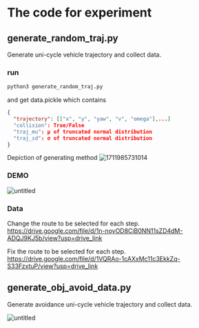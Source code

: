 # The code for experiment

## generate_random_traj.py
Generate uni-cycle vehicle trajectory and collect data.

### run
```bash
python3 generate_random_traj.py
```
and get data.pickle which contains
```json
{
  "trajectory": [["x", "y", "yaw", "v", "omega"],...]
  "collision": True/False
  "traj_mu": μ of truncated normal distribution
  "traj_sd": σ of truncated normal distribution
}
```
Depiction of generating method
![1711985731014](https://github.com/kuriatsu/driving_style_prediction_with_dl_based_ad/assets/38074802/7fb1d899-9652-42e7-8530-e2ad9d0e4285)

### DEMO
![untitled](https://github.com/kuriatsu/driving_style_prediction_with_dl_based_ad/assets/38074802/12b7b9ad-0f8a-4428-b349-6a0adbc7a9a0)

### Data
Change the route to be selected for each step.  
https://drive.google.com/file/d/1n-noyOD8CiB0NN11sZD4dM-ADQJ9KJ5b/view?usp=drive_link

Fix the route to be selected for each step.  
https://drive.google.com/file/d/1VQRAo-1cAXxMc11c3EkkZq-S33FzxtuP/view?usp=drive_link
## generate_obj_avoid_data.py
Generate avoidance uni-cycle vehicle trajectory and collect data.

![untitled](https://github.com/kuriatsu/driving_style_prediction_with_dl_based_ad/assets/38074802/b113efad-c91b-45a5-afff-32fb0c8ecfaa)
